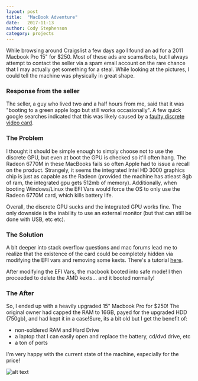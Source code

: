 ```yaml
---
layout: post
title:  "MacBook Adventure"
date:   2017-11-13
author: Cody Stephenson
category: projects
---
```

While browsing around Craigslist a few days ago I found an ad for a 2011 Macbook Pro 15" for $250. Most of these ads are scams/bots, but I always attempt to contact the seller via a spam email account on the rare chance that I may actually get something for a steal. While looking at the pictures, I could tell the machine was physically in great shape.

### Response from the seller
The seller, a guy who lived two and a half hours from me, said that it was "booting to a green apple logo but still works occasionally". A few quick google searches indicated that this was likely caused by a [faulty discrete video card](https://www.apple.com/support/macbookpro-videoissues/). 

### The Problem
I thought it should be simple enough to simply choose not to use the discrete GPU, but even at boot the GPU is checked so it'll often hang. The Radeon 6770M in these MacBooks fails so often Apple had to issue a recall on the product. Strangely, it seems the integrated Intel HD 3000 graphics chip is just as capable as the Radeon (provided the machine has atleast 8gb of ram, the integrated gpu gets 512mb of memory). Additionally, when booting Windows/Linux the EFI Vars would force the OS to only use the Radeon 6770M card, which kills battery life.

Overall, the discrete GPU sucks and the integrated GPU works fine. The only downside is the inability to use an external monitor (but that can still be done with USB, etc etc).

### The Solution
A bit deeper into stack overflow questions and mac forums lead me to realize that the existence of the card could be completely hidden via modifying the EFI vars and removing some kexts. There's a tutorial [here](https://forums.macrumors.com/threads/force-2011-macbook-pro-8-2-with-failed-amd-gpu-to-always-use-intel-integrated-gpu-efi-variable-fix.2037591/).

After modifying the EFI Vars, the macbook booted into safe mode! I then proceeded to delete the AMD kexts... and it booted normally!

### The After
So, I ended up with a heavily upgraded 15" Macbook Pro for $250! The original owner had capped the RAM to 16GB, payed for the upgraded HDD (750gb), and had kept it in a case!Sure, its a bit old but I get the benefit of:
* non-soldered RAM and Hard Drive
* a laptop that I can easily open and replace the battery, cd/dvd drive, etc
* a ton of ports

I'm very happy with the current state of the machine, especially for the price!

![alt text]({{site.baseurl}}/img/blog_images/macbook.png "datBook")
